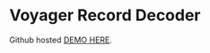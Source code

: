 # Voyager Record Decoder

Github hosted [DEMO HERE](https://maltegruberprivate.github.io/voyager-record-decoder).
